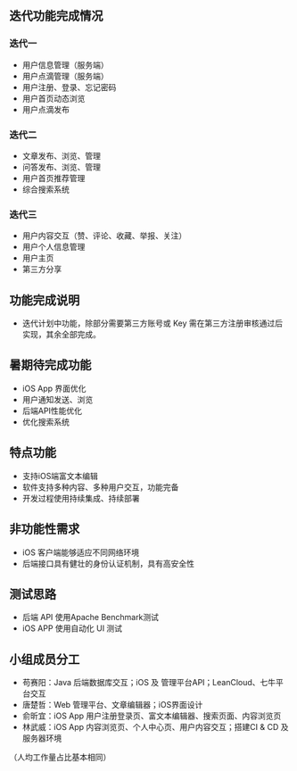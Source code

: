 ## 迭代功能完成情况

### 迭代一
* 用户信息管理（服务端）
* 用户点滴管理（服务端）
* 用户注册、登录、忘记密码
* 用户首页动态浏览
* 用户点滴发布

### 迭代二
* 文章发布、浏览、管理
* 问答发布、浏览、管理
* 用户首页推荐管理
* 综合搜索系统

### 迭代三
* 用户内容交互（赞、评论、收藏、举报、关注）
* 用户个人信息管理
* 用户主页
* 第三方分享

## 功能完成说明
* 迭代计划中功能，除部分需要第三方账号或 Key 需在第三方注册审核通过后实现，其余全部完成。

## 暑期待完成功能
* iOS App 界面优化
* 用户通知发送、浏览
* 后端API性能优化
* 优化搜索系统

## 特点功能
* 支持iOS端富文本编辑
* 软件支持多种内容、多种用户交互，功能完备
* 开发过程使用持续集成、持续部署

## 非功能性需求
* iOS 客户端能够适应不同网络环境
* 后端接口具有健壮的身份认证机制，具有高安全性

## 测试思路
* 后端 API 使用Apache Benchmark测试
* iOS APP 使用自动化 UI 测试

## 小组成员分工
* 苟赛阳：Java 后端数据库交互；iOS 及 管理平台API；LeanCloud、七牛平台交互
* 唐楚哲：Web 管理平台、文章编辑器；iOS界面设计
* 俞昕宜：iOS App 用户注册登录页、富文本编辑器、搜索页面、内容浏览页
* 林武威：iOS App 内容浏览页、个人中心页、用户内容交互；搭建CI & CD 及服务器环境  
  
（人均工作量占比基本相同）
